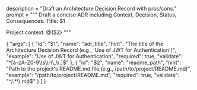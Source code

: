 description = "Draft an Architecture Decision Record with pros/cons."
prompt = """
Draft a concise ADR including Context, Decision, Status, Consequences. Title: $1


Project context:
@{$2}
"""

{
  "args": [
    {
      "id": "$1",
      "name": "adr_title",
      "hint": "The title of the Architecture Decision Record (e.g., 'Use of JWT for Authentication')",
      "example": "Use of JWT for Authentication",
      "required": true,
      "validate": "^[a-zA-Z0-9\\s\\-\\_\\.]$"
    },
    {
      "id": "$2",
      "name": "readme_path",
      "hint": "Path to the project's README.md file (e.g., /path/to/project/README.md)",
      "example": "/path/to/project/README.md",
      "required": true,
      "validate": "^/.*\\.md$"
    }
  ]
}
